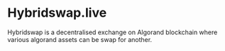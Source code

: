 # Hybridswap.live
Hybridswap is a decentralised exchange on Algorand blockchain where various algorand assets can be swap for another.
